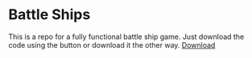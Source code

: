 # Battle Ships 
This is a repo for a fully functional battle ship game. Just download the code using the button or download it the other way.
<a class="github-button" href="https://github.com/StevenCopeland/battle-ships/archive/master.zip" data-icon="octicon-cloud-download" data-style="mega" aria-label="Download StevenCopeland/battle-ships on GitHub">Download</a>
